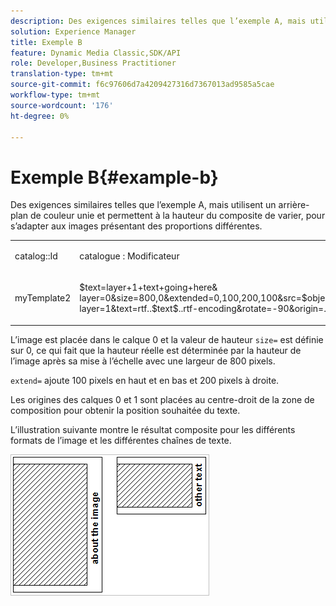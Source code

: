 ```yaml
---
description: Des exigences similaires telles que l’exemple A, mais utilisent un arrière-plan de couleur unie et permettent à la hauteur du composite de varier, pour s’adapter aux images présentant des proportions différentes.
solution: Experience Manager
title: Exemple B
feature: Dynamic Media Classic,SDK/API
role: Developer,Business Practitioner
translation-type: tm+mt
source-git-commit: f6c97606d7a4209427316d7367013ad9585a5cae
workflow-type: tm+mt
source-wordcount: '176'
ht-degree: 0%

---
```



# Exemple B{#example-b}

Des exigences similaires telles que l’exemple A, mais utilisent un arrière-plan de couleur unie et permettent à la hauteur du composite de varier, pour s’adapter aux images présentant des proportions différentes.

<table id="simpletable_37BA3B2A75A9468C9ADEBBC034BADAE7"> 
 <tr class="strow"> 
  <td class="stentry"> <p><span class="codeph"> catalog::Id</span> </p> </td> 
  <td class="stentry"> <p><span class="codeph"> catalogue : Modificateur</span> </p></td> 
 </tr> 
 <tr class="strow"> 
  <td class="stentry"> <p><span class="codeph"> myTemplate2</span> </p></td> 
  <td class="stentry"> <p><span class="codeph"> $text=layer+1+text+going+here&amp; layer=0&amp;size=800,0&amp;extended=0,100,200,100&amp;src=$object$&amp;originN=.5,0&amp; layer=1&amp;text=rtf..$text$..rtf-encoding&amp;rotate=-90&amp;origin=.5,0&amp;posN=0,5,0</span> </p></td> 
 </tr> 
</table>

L’image est placée dans le calque 0 et la valeur de hauteur `size=` est définie sur 0, ce qui fait que la hauteur réelle est déterminée par la hauteur de l’image après sa mise à l’échelle avec une largeur de 800 pixels.

`extend=` ajoute 100 pixels en haut et en bas et 200 pixels à droite.

Les origines des calques 0 et 1 sont placées au centre-droit de la zone de composition pour obtenir la position souhaitée du texte.

L’illustration suivante montre le résultat composite pour les différents formats de l’image et les différentes chaînes de texte.

![](assets/exampleb.png)

